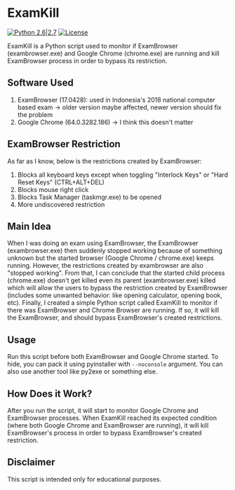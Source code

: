 # ExamKill
[![Python 2.6|2.7](https://img.shields.io/badge/python-2.6|2.7-yellow.svg)](https://www.python.org/) [![License](https://img.shields.io/badge/license-GPLv3-red.svg)](https://raw.githubusercontent.com/ttycelery/f609-brute/master/LICENSE)

ExamKill is a Python script used to monitor if ExamBrowser (exambrowser.exe) and Google Chrome (chrome.exe) are running and kill ExamBrowser process in order to bypass its restriction. 

## Software Used
1. ExamBrowser (17.0428): used in Indonesia's 2018 national computer based exam -> older version maybe affected, newer version should fix the problem
2. Google Chrome (64.0.3282.186) -> I think this doesn't matter

## ExamBrowser Restriction
As far as I know, below is the restrictions created by ExamBrowser:
1. Blocks all keyboard keys except when toggling "Interlock Keys" or "Hard Reset Keys" (CTRL+ALT+DEL)
2. Blocks mouse right click
3. Blocks Task Manager (taskmgr.exe) to be opened
4. More undiscovered restriction

## Main Idea
When I was doing an exam using ExamBrowser, the ExamBrowser (exambrowser.exe) then suddenly stopped working because of something unknown but the started browser (Google Chrome / chrome.exe) keeps running. However, the restrictions created by exambrowser are also "stopped working". From that, I can conclude that the started child process (chrome.exe) doesn't get killed even its parent (exambrowser.exe) killed which will allow the users to bypass the restriction created by ExamBrowser (includes some unwanted behavior: like opening calculator, opening book, etc). Finally, I created a simple Python script called ExamKill to monitor if there was ExamBrowser and Chrome Browser are running. If so, it will kill the ExamBrowser, and should bypass ExamBrowser's created restrictions.

## Usage
Run this script before both ExamBrowser and Google Chrome started. To hide, you can pack it using pyinstaller with ```--noconsole``` argument. You can also use another tool like py2exe or something else. 

## How Does it Work?
After you run the script, it will start to monitor Google Chrome and ExamBrowser processes. When ExamKill reached its expected condition (where both Google Chrome and ExamBrowser are running), it will kill ExamBrowser's process in order to bypass ExamBrowser's created restriction.

## Disclaimer
This script is intended only for educational purposes.
